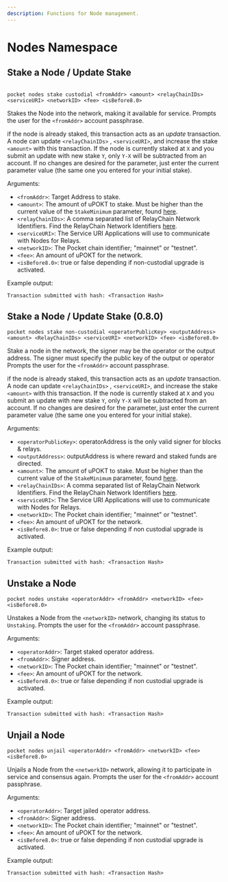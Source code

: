 ```yaml
---
description: Functions for Node management.
---
```


# Nodes Namespace

## Stake a Node / Update Stake

```text

pocket nodes stake custodial <fromAddr> <amount> <relayChainIDs> <serviceURI> <networkID> <fee> <isBefore8.0>
```

Stakes the Node into the network, making it available for service. Prompts the user for the `<fromAddr>` account
passphrase.

if the node is already staked, this transaction acts as an _update_ transaction. A node can update `<relayChainIDs>`
, `<serviceURI>`, and increase the stake `<amount>` with this transaction. If the node is currently staked at `X` and
you submit an update with new stake `Y`, only `Y-X` will be subtracted from an account. If no changes are desired for
the parameter, just enter the current parameter value \(the same one you entered for your initial stake\).

Arguments:

* `<fromAddr>`: Target Address to stake.
* `<amount>`: The amount of uPOKT to stake. Must be higher than the current value of the `StakeMinimum`  parameter,
  found [here](https://docs.pokt.network/home/references/protocol-parameters#stakeminimum).
* `<relayChainIDs>`: A comma separated list of RelayChain Network Identifiers. Find the RelayChain Network
  Identifiers [here](https://docs.pokt.network/home/references/supported-blockchains).
* `<serviceURI>`: The Service URI Applications will use to communicate with Nodes for Relays.
* `<networkID>`: The Pocket chain identifier; "mainnet" or "testnet".
* `<fee>`:  An amount of uPOKT for the network.
* `<isBefore8.0>`:  true or false depending if non-custodial upgrade is activated.


Example output:

```text
Transaction submitted with hash: <Transaction Hash>
```

## Stake a Node / Update Stake (0.8.0)

```text
pocket nodes stake non-custodial <operatorPublicKey> <outputAddress> <amount> <RelayChainIDs> <serviceURI> <networkID> <fee> <isBefore8.0>
```

Stake a node in the network, the signer may be the operator or the output address. The signer must specify the public
key of the output or operator Prompts the user for the `<fromAddr>` account passphrase.

if the node is already staked, this transaction acts as an _update_ transaction. A node can update `<relayChainIDs>`
, `<serviceURI>`, and increase the stake `<amount>` with this transaction. If the node is currently staked at `X` and
you submit an update with new stake `Y`, only `Y-X` will be subtracted from an account. If no changes are desired for
the parameter, just enter the current parameter value \(the same one you entered for your initial stake\).

Arguments:

* `<operatorPublicKey>`: operatorAddress is the only valid signer for blocks & relays.
* `<outputAddress>`: outputAddress is where reward and staked funds are directed.
* `<amount>`: The amount of uPOKT to stake. Must be higher than the current value of the `StakeMinimum`  parameter,
  found [here](https://docs.pokt.network/home/references/protocol-parameters#stakeminimum).
* `<relayChainIDs>`: A comma separated list of RelayChain Network Identifiers. Find the RelayChain Network
  Identifiers [here](https://docs.pokt.network/home/references/supported-blockchains).
* `<serviceURI>`: The Service URI Applications will use to communicate with Nodes for Relays.
* `<networkID>`: The Pocket chain identifier; "mainnet" or "testnet".
* `<fee>`:  An amount of uPOKT for the network.
* `<isBefore8.0>`:  true or false depending if non custodial upgrade is activated.

Example output:

```text
Transaction submitted with hash: <Transaction Hash>
```

## Unstake a Node

```text
pocket nodes unstake <operatorAddr> <fromAddr> <networkID> <fee> <isBefore8.0>
```

Unstakes a Node from the `<networkID>` network, changing its status to `Unstaking`. Prompts the user for
the `<fromAddr>` account passphrase.

Arguments:

* `<operatorAddr>`: Target staked operator address.
* `<fromAddr>`: Signer address.
* `<networkID>`: The Pocket chain identifier; "mainnet" or "testnet".
* `<fee>`:  An amount of uPOKT for the network.
* `<isBefore8.0>`:  true or false depending if non custodial upgrade is activated.

Example output:

```text
Transaction submitted with hash: <Transaction Hash>
```

## Unjail a Node

```text
pocket nodes unjail <operatorAddr> <fromAddr> <networkID> <fee> <isBefore8.0>
```

Unjails a Node from the `<networkID>` network, allowing it to participate in service and consensus again. Prompts the
user for the `<fromAddr>` account passphrase.

Arguments:

* `<operatorAddr>`: Target jailed operator address.
* `<fromAddr>`: Signer address.
* `<networkID>`: The Pocket chain identifier; "mainnet" or "testnet".
* `<fee>`:  An amount of uPOKT for the network.
* `<isBefore8.0>`:  true or false depending if non custodial upgrade is activated.

Example output:

```text
Transaction submitted with hash: <Transaction Hash>
```

